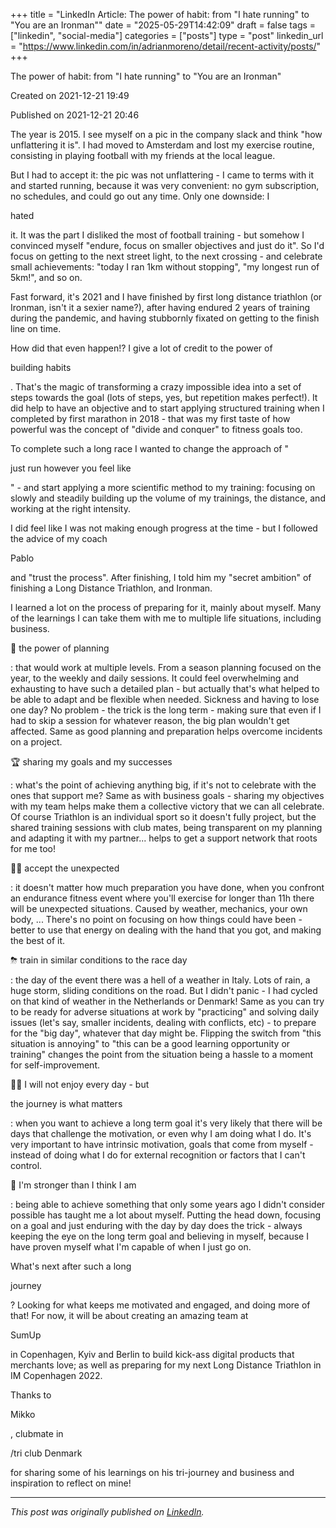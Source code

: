 +++
title = "LinkedIn Article: The power of habit: from "I hate running"​ to "You are an Ironman"​"
date = "2025-05-29T14:42:09"
draft = false
tags = ["linkedin", "social-media"]
categories = ["posts"]
type = "post"
linkedin_url = "https://www.linkedin.com/in/adrianmoreno/detail/recent-activity/posts/"
+++

The power of habit: from "I hate running"​ to "You are an Ironman"​

Created on 2021-12-21 19:49

Published on 2021-12-21 20:46

The year is 2015. I see myself on a pic in the company slack and think "how unflattering it is". I had moved to Amsterdam and lost my exercise routine, consisting in playing football with my friends at the local league.

But I had to accept it: the pic was not unflattering - I came to terms with it and started running, because it was very convenient: no gym subscription, no schedules, and could go out any time. Only one downside: I 

hated

 it. It was the part I disliked the most of football training - but somehow I convinced myself "endure, focus on smaller objectives and just do it". So I'd focus on getting to the next street light, to the next crossing - and celebrate small achievements: "today I ran 1km without stopping", "my longest run of 5km!", and so on.

Fast forward, it's 2021 and I have finished by first long distance triathlon (or Ironman, isn't it a sexier name?), after having endured 2 years of training during the pandemic, and having stubbornly fixated on getting to the finish line on time.

How did that even happen!? I give a lot of credit to the power of 

building habits

. That's the magic of transforming a crazy impossible idea into a set of steps towards the goal (lots of steps, yes, but repetition makes perfect!). It did help to have an objective and to start applying structured training when I completed by first marathon in 2018 - that was my first taste of how powerful was the concept of "divide and conquer" to fitness goals too.

To complete such a long race I wanted to change the approach of "

just run however you feel like

" - and start applying a more scientific method to my training: focusing on slowly and steadily building up the volume of my trainings, the distance, and working at the right intensity. 

I did feel like I was not making enough progress at the time - but I followed the advice of my coach 

Pablo

 and "trust the process". After finishing, I told him my "secret ambition" of finishing a Long Distance Triathlon, and Ironman.

I learned a lot on the process of preparing for it, mainly about myself. Many of the learnings I can take them with me to multiple life situations, including business.

📆 the power of planning

: that would work at multiple levels. From a season planning focused on the year, to the weekly and daily sessions. It could feel overwhelming and exhausting to have such a detailed plan - but actually that's what helped to be able to adapt and be flexible when needed. Sickness and having to lose one day? No problem - the trick is the long term - making sure that even if I had to skip a session for whatever reason, the big plan wouldn't get affected. Same as good planning and preparation helps overcome incidents on a project.

🏆 sharing my goals and my successes

: what's the point of achieving anything big, if it's not to celebrate with the ones that support me? Same as with business goals - sharing my objectives with my team helps make them a collective victory that we can all celebrate. Of course Triathlon is an individual sport so it doesn't fully project, but the shared training sessions with club mates, being transparent on my planning and adapting it with my partner... helps to get a support network that roots for me too!

🤷‍♂️ accept the unexpected

: it doesn't matter how much preparation you have done, when you confront an endurance fitness event where you'll exercise for longer than 11h there will be unexpected situations. Caused by weather, mechanics, your own body, ... There's no point on  focusing on how things could have been - better to use that energy on dealing with the hand that you got, and making the best of it. 

⛈ train in similar conditions to the race day

: the day of the event there was a hell of a weather in Italy. Lots of rain, a huge storm, sliding conditions on the road. But I didn't panic - I had cycled on that kind of weather in the Netherlands or Denmark! Same as you can try to be ready for adverse situations at work by "practicing" and solving daily issues (let's say, smaller incidents, dealing with conflicts, etc) - to prepare for the "big day", whatever that day might be. Flipping the switch from "this situation is annoying" to "this can be a good learning opportunity or training" changes the point from the situation being a hassle to a moment for self-improvement.

🚶‍♂️ I will not enjoy every day - but 

the journey is what matters

: when you want to achieve a long term goal it's very likely that there will be days that challenge the motivation, or even why I am doing what I do. It's very important to have intrinsic motivation, goals that come from myself - instead of doing what I do for external recognition or factors that I can't control. 

💪 I'm stronger than I think I am

: being able to achieve something that only some years ago I didn't consider possible has taught me a lot about myself. Putting the head down, focusing on a goal and just enduring with the day by day does the trick - always keeping the eye on the long term goal and believing in myself, because I have proven myself what I'm capable of when I just go on.

What's next after such a long 

journey

? Looking for what keeps me motivated and engaged, and doing more of that! For now, it will be about creating an amazing team at 

SumUp

 in Copenhagen, Kyiv and Berlin to build kick-ass digital products that merchants love; as well as preparing for my next Long Distance Triathlon in IM Copenhagen 2022.

Thanks to 

Mikko

, clubmate in 

/tri club Denmark

 for sharing some of his learnings on his tri-journey and business and inspiration to reflect on mine!

---

*This post was originally published on [LinkedIn](https://www.linkedin.com/in/adrianmoreno/recent-activity/all/).*